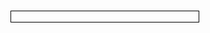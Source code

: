<object data="https://drive.google.com/uc?export=view&id=1OIo8CZtMF_MJnMglorxrE5WJ1hurZivZ" type="application/pdf" width="700" height="800" style="border:1px solid black;">
    <embed src="https://drive.google.com/uc?export=view&id=1OIo8CZtMF_MJnMglorxrE5WJ1hurZivZ">
</object>

